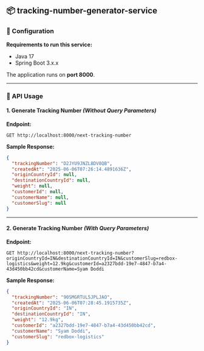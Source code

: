 ## 📦 tracking-number-generator-service

### 🔧 Configuration

**Requirements to run this service:**

* Java 17
* Spring Boot 3.x.x

The application runs on **port 8000**.

---

### 🚀 API Usage

#### 1. Generate Tracking Number *(Without Query Parameters)*

**Endpoint:**

```
GET http://localhost:8000/next-tracking-number
```

**Sample Response:**

```json
{
  "trackingNumber": "D2JYU9JNZL8DV8QB",
  "createdAt": "2025-06-06T07:26:14.4891636Z",
  "originCountryId": null,
  "destinationCountryId": null,
  "weight": null,
  "customerId": null,
  "customerName": null,
  "customerSlug": null
}
```

---

#### 2. Generate Tracking Number *(With Query Parameters)*

**Endpoint:**

```
GET http://localhost:8000/next-tracking-number?originCountryId=IN&destinationCountryId=IN&customerSlug=redbox-logistics&weight=12.9kg&customerId=a2327bdd-19e7-4847-b7a4-43d450bb42cd&customerName=Syam Doddi
```

**Sample Response:**

```json
{
  "trackingNumber": "90SMGRTUL5JPLJAO",
  "createdAt": "2025-06-06T07:28:45.1915735Z",
  "originCountryId": "IN",
  "destinationCountryId": "IN",
  "weight": "12.9kg",
  "customerId": "a2327bdd-19e7-4847-b7a4-43d450bb42cd",
  "customerName": "Syam Doddi",
  "customerSlug": "redbox-logistics"
}
```

